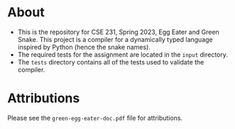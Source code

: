 # About
- This is the repository for CSE 231, Spring 2023, Egg Eater and Green Snake. This project is a compiler for a dynamically
typed language inspired by Python (hence the snake names).
- The required tests for the assignment are located in the `input` directory.
- The `tests` directory contains all of the tests used to validate the compiler.

# Attributions
Please see the `green-egg-eater-doc.pdf` file for attributions.
